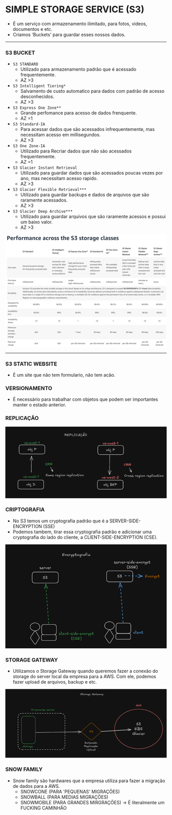 # SIMPLE STORAGE SERVICE (S3)

* É um serviço com armazenamento ilimitado, para fotos, videos, documentos e etc.
* Criamos 'Buckets' para guardar esses nossos dados.

***
### S3 BUCKET

* ``S3 STANDARD``
  * Utilizado para armazenamento padrão que é acessado frequentemente.
  * AZ >3
* ``S3 Intelligent Tiering*``
  * Salvamento de custo automatico para dados com padrão de acesso desconhecidos.
  * AZ >3
* ``S3 Express One Zone**``
  * Grande perfomance para acesso de dados frenquente.
  * AZ =1
* ``S3 Standard-IA``
  * Para acessar dados que são acessados infrequentemente, mas necessitam acesso em millisegundos.
  * AZ >3
* ``S3 One Zone-IA``
  * Utilizado para Recriar dados que não são acessados frequentemente.
  * AZ =1
* ``S3 Glacier Instant Retrieval``
  * Utilizado para guardar dados que são acessados poucas vezes por ano, mas necessitam acesso rapido.
  * AZ >3
* ``S3 Glacier Flexible Retrieval***``
  * Utilizado para guardar backups e dados de arquivos que são raramente acessados.
  * AZ >3
* ``S3 Glacier Deep Archive***``
  * Utilizado para guardar arquivos que são raramente acessos e possui um baixo valor.
  * AZ >3

![img.png](images/classes.png)


***
### S3 STATIC WEBSITE
* É um site que não tem formulario, não tem acão. 


### VERSIONAMENTO
* É necessário para trabalhar com objetos que podem ser importantes manter o estado anterior.


### REPLICAÇÃO

![img.png](img.png)

### CRIPTOGRAFIA
* No S3 temos um cryptografia padrão que é a SERVER-SIDE-ENCRYPTION (SSE)
* Podemos tambem, tirar essa cryptografia padrão e adicionar uma cryptografia do lado do cliente, a
CLIENT-SIDE-ENCRYPTION (CSE). 

![img_1.png](img_1.png)


### STORAGE GATEWAY
* Utilizamos o Storage Gateway quando queremos fazer a conexão do storage do server local da empresa para a AWS.
Com ele, podemos fazer upload de arquivos, backup e etc.

![img_2.png](img_2.png)


### SNOW FAMILY
- Snow family são hardwares que a empresa utiliza para fazer a migração de dados para a AWS.
  - SNOWCONE (PARA 'PEQUENAS' MIGRAÇÕES)
  - SNOWBALL (PARA MEDIAS MIGRAÇÕES)
  - SNOWMOBILE (PARA GRANDES MIRGRAÇÕES) -> É literalmente um FUCKING CAMINHÃO